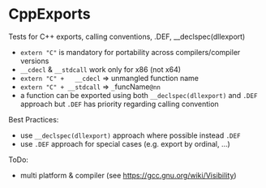 # CppExports
Tests for C++ exports, calling conventions, .DEF, __declspec(dllexport)

- `extern "C"` is mandatory for portability across compilers/compiler versions
- `__cdecl` & `__stdcall` work only for x86 (not x64)
- `extern "C" +   __cdecl` => unmangled function name
- `extern "C" + __stdcall` => `_`funcName`@nn`
- a function can be exported using both `__declspec(dllexport)` and `.DEF` approach but `.DEF` has priority regarding calling convention

Best Practices:
- use `__declspec(dllexport)` approach where possible instead `.DEF`
- use `.DEF` approach for special cases (e.g. export by ordinal, ...)

ToDo:
- multi platform & compiler (see https://gcc.gnu.org/wiki/Visibility)
